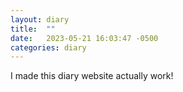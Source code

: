 ```yaml
---
layout: diary 
title:  ""
date:   2023-05-21 16:03:47 -0500
categories: diary
---
```


I made this diary website actually work!